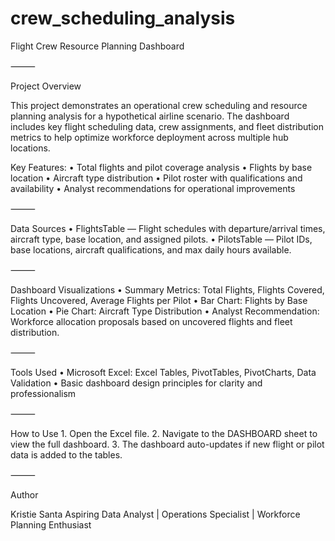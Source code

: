 # crew_scheduling_analysis
Flight Crew Resource Planning Dashboard

⸻

Project Overview

This project demonstrates an operational crew scheduling and resource planning analysis for a hypothetical airline scenario. The dashboard includes key flight scheduling data, crew assignments, and fleet distribution metrics to help optimize workforce deployment across multiple hub locations.

Key Features:
	•	Total flights and pilot coverage analysis
	•	Flights by base location
	•	Aircraft type distribution
	•	Pilot roster with qualifications and availability
	•	Analyst recommendations for operational improvements

⸻

Data Sources
	•	FlightsTable — Flight schedules with departure/arrival times, aircraft type, base location, and assigned pilots.
	•	PilotsTable — Pilot IDs, base locations, aircraft qualifications, and max daily hours available.

⸻

Dashboard Visualizations
	•	Summary Metrics: Total Flights, Flights Covered, Flights Uncovered, Average Flights per Pilot
	•	Bar Chart: Flights by Base Location
	•	Pie Chart: Aircraft Type Distribution
	•	Analyst Recommendation: Workforce allocation proposals based on uncovered flights and fleet distribution.

⸻

Tools Used
	•	Microsoft Excel: Excel Tables, PivotTables, PivotCharts, Data Validation
	•	Basic dashboard design principles for clarity and professionalism

⸻

How to Use
	1.	Open the Excel file.
	2.	Navigate to the DASHBOARD sheet to view the full dashboard.
	3.	The dashboard auto-updates if new flight or pilot data is added to the tables.

⸻

Author

Kristie Santa
Aspiring Data Analyst | Operations Specialist | Workforce Planning Enthusiast
